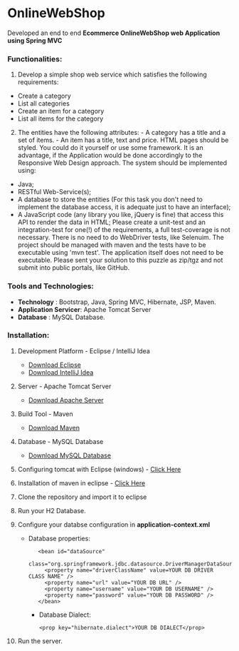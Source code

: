 # OnlineWebShop 

Developed an end to end **Ecommerce OnlineWebShop web Application using Spring MVC** 

### Functionalities:

1. Develop a simple shop web service which satisfies the following requirements: 
* Create a category
* List all categories
* Create an item for a category
* List all items for the category

2. The entities have the following attributes: - A category has a title and a set of items. - An item has a title, text and price.
HTML pages should be styled. You could do it yourself or use some framework. It is an advantage, if the Application would be done accordingly to the Responsive Web Design approach.
The system should be implemented using:

* Java;
* RESTful Web-Service(s);
* A database to store the entities (For this task you don't need to implement the database access, it is adequate just to have an interface);
* A JavaScript code (any library you like, jQuery is fine) that access this API to render the data in HTML;
Please create a unit-test and an integration-test for one(!) of the requirements, a full test-coverage is not necessary. There is no need to do WebDriver tests, like Selenuim. The project should be managed with maven and the tests have to be executable using 'mvn test'.
The application itself does not need to be executable.
Please sent your solution to this puzzle as zip/tgz and not submit into public portals, like GitHub.

### Tools and Technologies:

* **Technology** : Bootstrap, Java, Spring MVC, Hibernate, JSP, Maven.
* **Application Servicer**: Apache Tomcat Server
* **Database** : MySQL Database.

### Installation:

1. Development Platform - Eclipse / IntelliJ Idea
   * [Download Eclipse](https://www.eclipse.org/downloads/packages/eclipse-ide-java-ee-developers/mars2)
   * [Download IntelliJ Idea](https://www.jetbrains.com/idea/download/#section=windows)
2. Server - Apache Tomcat Server

   * [Download Apache Server](https://tomcat.apache.org/download-70.cgi)

3. Build Tool - Maven

   * [Download Maven](https://maven.apache.org/download.cgi)

4. Database - MySQL Database

   * [Download MySQL Database](http://www.mysqldatabase.com/html/download.html)

5. Configuring tomcat with Eclipse (windows) - [Click Here](https://javatutorial.net/run-tomcat-from-eclipse)

6. Installation of maven in eclipse - [Click Here](https://stackoverflow.com/questions/8620127/maven-in-eclipse-step-by-step-installation)

7. Clone the repository and import it to eclipse

8. Run your H2 Database.

9. Configure your databse configuration in **application-context.xml**

   * Database properties:


        <!-- database properties DataSource -->

            <bean id="dataSource"
              class="org.springframework.jdbc.datasource.DriverManagerDataSource">
              <property name="driverClassName" value=YOUR DB DRIVER CLASS NAME" />
              <property name="url" value="YOUR DB URL" />
              <property name="username" value="YOUR DB USERNAME" />
              <property name="password" value="YOUR DB PASSWORD" />
            </bean>

      * Database Dialect:

            <prop key="hibernate.dialect">YOUR DB DIALECT</prop>

10. Run the server.


